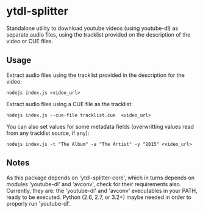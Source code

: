 # ytdl-splitter
Standalone utility to download youtube videos (using youtube-dl) as separate
audio files, using the tracklist provided on the description of the video or
CUE files.

## Usage

Extract audio files using the tracklist provided in the description for the video:

    nodejs index.js <video_url>

Extract audio files using a CUE file as the tracklist:

    nodejs index.js --cue-file tracklist.cue  <video_url>

You can also set values for some metadata fields (overwritting values read from
any tracklist source, if any):

    nodejs index.js -t "The Album" -a "The Artist" -y "2015" <video_url>

## Notes

As this package depends on 'ytdl-splitter-core', which in turns depends on modules
'youtube-dl' and 'avconv', check for their requirements also. Currently, they are:
the 'youtube-dl' and 'avconv' executables in your PATH, ready to be executed.
Python (2.6, 2.7, or 3.2+) maybe needed in order to properly run 'youtube-dl'.
